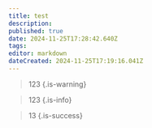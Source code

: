 ```yaml
---
title: test
description: 
published: true
date: 2024-11-25T17:28:42.640Z
tags: 
editor: markdown
dateCreated: 2024-11-25T17:19:16.041Z
---
```


> 123
{.is-warning}

> 123
{.is-info}

> 13
{.is-success}
